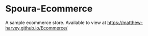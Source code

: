 # Spoura-Ecommerce
A sample ecommerce store. Available to view at https://matthew-harvey.github.io/Ecommerce/
